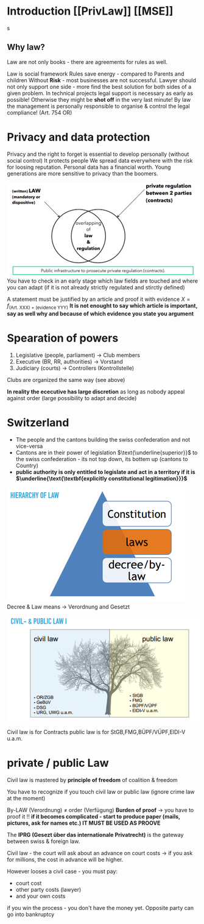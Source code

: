 
# Introduction [[PrivLaw]] [[MSE]]
s
## Why law?
Law are not only books - there are agreements for rules as well.

Law is social framework 
Rules save energy - compared to Parents and children
Without **Risk** - most businesses are not successful.
Lawyer should not only support one side - more find the best solution for both sides of a given problem.
In technical projects legal support is necessary as early as possible! Otherwise they might be **shot off** in the very last minute!
By law the management is personally responsible to organise & control the legal compliance! (Art. 754 OR)

# Privacy and data protection
Privacy and the right to forget is essential to develop personally (without social control)
It protects people
We spread data everywhere with the risk for loosing reputation.
Personal data has a financial worth.
Young generations are more sensitive to privacy than the boomers.

![](assets/images/SW01_Contracts.png)
You have to check in an early stage which law fields are touched and where you can adapt (if it is not already strictly regulated and stirctly defined)

A statement must be justified by an article and proof it with evidence $X = f_{\text{(Art. XXX) + (evidence YYY)}}$
**It is not enought to say which article is important, say as well why and because of which evidence you state you argument**

# Spearation of powers
1. Legislative (people, parliament) $\to$ Club members
2. Executive (BR, RR, authorities) $\to$ Vorstand
3. Judiciary (courts) $\to$ Controllers (Kontrollstelle)

Clubs are organized the same way (see above)

**In reality the ececutive has large discretion** as long as nobody appeal against order (large possibility to adapt and decide)

# Switzerland
- The people and the cantons building the swiss confederation and not vice-versa
- Cantons are in their power of legislation $\text{\underline{superior}}$ to the swiss confederation - its not top down, its bottem up (cantons to Country)
- **public authority is only entitled to legislate and act in a territory if it is $\underline{\text{\textbf{explicitly constitutional legitimation}}}$**

![hierarchy of law](assets/images/SW01_hierarchy_of_law.png)
Decree & Law means $\to$ Verordnung and Gesetzt

![civil and public law](assets/images/SW01_civil_and_public_law.png)

Civil law is for Contracts
public law is for StGB,FMG,BÜPF/VÜPF,ElDI-V u.a.m.

# private / public Law
Civil law is mastered by **principle of freedom** of coalition & freedom

You have to recognize if you touch civil law or public law (ignore crime law at the moment)

By-LAW (Verordnung) $\ne$ order (Verfügung)
**Burden of proof** $\to$ you have to proof it !!
**if it becomes complicated - start to produce paper (mails, pictures, ask for names etc.) IT MUST BE USED AS PROOVE**

The **IPRG (Gesezt über das internationale Privatrecht)** is the gateway between swiss & foreign law.

Civil law - the court will ask about an advance on court costs $\to$ if you ask for millions, the cost in advance will be higher.

However looses a civil case - you must pay:
- court cost
- other party costs (lawyer)
- and your own costs

if you win the process - you don't have the money yet. Opposite party can go into bankruptcy

